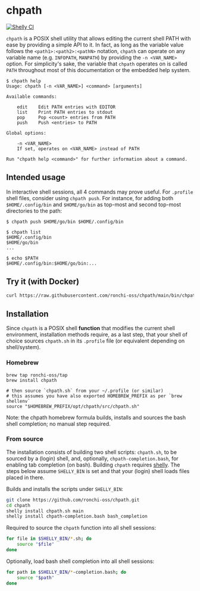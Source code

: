 # chpath

[![Shelly CI](https://github.com/ronchi-oss/chpath/actions/workflows/shelly-ci.yml/badge.svg)](https://github.com/ronchi-oss/chpath/actions/workflows/shelly-ci.yml)

`chpath` is a POSIX shell utility that allows editing the current shell PATH with ease by providing a simple API to it. In fact, as long as the variable value follows the `<path1>:<path2>:<pathN>` notation, `chpath` can operate on any variable name (e.g. `INFOPATH`, `MANPATH`) by providing the `-n <VAR_NAME>` option. For simplicity's sake, the variable that `chpath` operates on is called `PATH` throughout most of this documentation or the embedded help system.

```
$ chpath help
Usage: chpath [-n <VAR_NAME>] <command> [arguments]

Available commands:

	edit    Edit PATH entries with EDITOR
	list    Print PATH entries to stdout
	pop     Pop <count> entries from PATH
	push    Push <entries> to PATH

Global options:

	-n <VAR_NAME>
	If set, operates on <VAR_NAME> instead of PATH

Run "chpath help <command>" for further information about a command.
```

## Intended usage

In interactive shell sessions, all 4 commands may prove useful. For `.profile` shell files, consider using `chpath push`. For instance, for adding both `$HOME/.config/bin` and `$HOME/go/bin` as top-most and second top-most directories to the path:

```
$ chpath push $HOME/go/bin $HOME/.config/bin

$ chpath list
$HOME/.config/bin
$HOME/go/bin
...

$ echo $PATH
$HOME/.config/bin:$HOME/go/bin:...
```

## Try it (with Docker)

```sh
curl https://raw.githubusercontent.com/ronchi-oss/chpath/main/bin/chpath-alpine | sh
```

## Installation

Since `chpath` is a POSIX shell **function** that modifies the current shell environment, installation methods require, as a last step, that your shell of choice sources `chpath.sh` in its `.profile` file (or equivalent depending on shell/system).

### Homebrew

```
brew tap ronchi-oss/tap
brew install chpath

# then source `chpath.sh` from your ~/.profile (or similar)
# this assumes you have also exported HOMEBREW_PREFIX as per `brew shellenv`
source "$HOMEBREW_PREFIX/opt/chpath/src/chpath.sh"
```

Note: the chpath homebrew formula builds, installs and sources the bash shell completion; no manual step required.

### From source

The installation consists of building two shell scripts: `chpath.sh`, to be sourced by a (login) shell, and, optionally, `chpath-completion.bash`, for enabling tab completion (on bash). Building `chpath` requires [shelly](https://github.com/ronchi-oss/shelly). The steps below assume `SHELLY_BIN` is set and that your (login) shell loads files placed in there.

Builds and installs the scripts under `SHELLY_BIN`:

```sh
git clone https://github.com/ronchi-oss/chpath.git
cd chpath
shelly install chpath.sh main
shelly install chpath-completion.bash bash_completion
```

Required to source the `chpath` function into all shell sessions:

```sh
for file in $SHELLY_BIN/*.sh; do
    source "$file"
done
```

Optionally, load bash shell completion into all shell sessions:

```sh
for path in $SHELLY_BIN/*-completion.bash; do
    source "$path"
done
```
